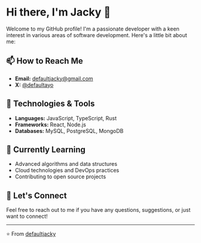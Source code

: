 <!--
**defaultjacky/defaultjacky** is a ✨ _special_ ✨ repository because its `README.md` (this file) appears on your GitHub profile.

Here are some ideas to get you started:

- 🔭 I’m currently working on ...
- 🌱 I’m currently learning ...
- 👯 I’m looking to collaborate on ...
- 🤔 I’m looking for help with ...
- 💬 Ask me about ...
- 📫 How to reach me: ...
- 😄 Pronouns: ...
- ⚡ Fun fact: ...
-->

# Hi there, I'm Jacky 👋

Welcome to my GitHub profile! I'm a passionate developer with a keen interest in various areas of software development. Here's a little bit about me:

## 📫 How to Reach Me

- **Email:** [defaultjacky@gmail.com](mailto:defaultjacky@gmail.com)
- **X:** [@defaultayo](https://x.com/defaultayo)

## 🔧 Technologies & Tools

- **Languages:** JavaScript, TypeScript, Rust
- **Frameworks:** React, Node.js
- **Databases:** MySQL, PostgreSQL, MongoDB

## 🌱 Currently Learning

- Advanced algorithms and data structures
- Cloud technologies and DevOps practices
- Contributing to open source projects

## 💬 Let's Connect

Feel free to reach out to me if you have any questions, suggestions, or just want to connect!

---

⭐️ From [defaultjacky](https://github.com/defaultjacky)
